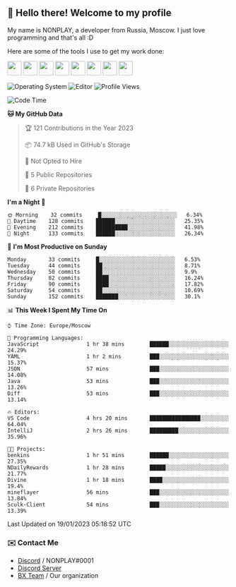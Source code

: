 ## :wave: Hello there! Welcome to my profile

My name is NONPLAY, a developer from Russia, Moscow. I just love programming and that's all :D

Here are some of the tools I use to get my work done:

<kbd><img height="32" src="https://img.icons8.com/color/2x/visual-studio-code-2019.png"></kbd>
<kbd><img height="32" src="https://img.icons8.com/color/2x/linux.png"></kbd>
<kbd><img height="32" src="https://img.icons8.com/fluent/2x/console.png"></kbd>
<kbd><img height="32" src="https://img.icons8.com/color/2x/open-source.png"></kbd>
<kbd><img height="32" src="https://img.icons8.com/color/2x/git.png"></kbd>
<kbd><img height="32" src="https://img.icons8.com/color/2x/nginx.png"></kbd>
<a href="?#gh-light-mode-only"><kbd><img height="32" src="https://img.icons8.com/metro/2x/mysql.png"></kbd></a>
<a href="?#gh-dark-mode-only"><kbd><img height="32" src="https://img.icons8.com/FFFFFF/metro/2x/mysql.png"></kbd></a>

![Operating System](https://img.shields.io/badge/OS-Windows%2010%20Pro-informational?style=for-the-badge&logo=Windows&logoColor=white&color=007ec6)
![Editor](https://img.shields.io/badge/Editor-VS%20Code-informational?style=for-the-badge&logo=Visual%20Studio%20Code&logoColor=white&color=007ec6)
![Profile Views](https://komarev.com/ghpvc/?username=NONPLAYT&color=blue&style=for-the-badge)

<!--START_SECTION:waka-->
![Code Time](http://img.shields.io/badge/Code%20Time-43%20hrs%2029%20mins-blue)

**🐱 My GitHub Data** 

> 🏆 121 Contributions in the Year 2023
 > 
> 📦 74.7 kB Used in GitHub's Storage 
 > 
> 🚫 Not Opted to Hire
 > 
> 📜 5 Public Repositories 
 > 
> 🔑 6 Private Repositories  
 > 
**I'm a Night 🦉** 

```text
🌞 Morning    32 commits     █░░░░░░░░░░░░░░░░░░░░░░░░   6.34% 
🌆 Daytime    128 commits    ██████░░░░░░░░░░░░░░░░░░░   25.35% 
🌃 Evening    212 commits    ██████████░░░░░░░░░░░░░░░   41.98% 
🌙 Night      133 commits    ██████░░░░░░░░░░░░░░░░░░░   26.34%

```
📅 **I'm Most Productive on Sunday** 

```text
Monday       33 commits     █░░░░░░░░░░░░░░░░░░░░░░░░   6.53% 
Tuesday      44 commits     ██░░░░░░░░░░░░░░░░░░░░░░░   8.71% 
Wednesday    50 commits     ██░░░░░░░░░░░░░░░░░░░░░░░   9.9% 
Thursday     82 commits     ████░░░░░░░░░░░░░░░░░░░░░   16.24% 
Friday       90 commits     ████░░░░░░░░░░░░░░░░░░░░░   17.82% 
Saturday     54 commits     ██░░░░░░░░░░░░░░░░░░░░░░░   10.69% 
Sunday       152 commits    ███████░░░░░░░░░░░░░░░░░░   30.1%

```


📊 **This Week I Spent My Time On** 

```text
⌚︎ Time Zone: Europe/Moscow

💬 Programming Languages: 
JavaScript               1 hr 38 mins        ██████░░░░░░░░░░░░░░░░░░░   24.29% 
YAML                     1 hr 2 mins         ███░░░░░░░░░░░░░░░░░░░░░░   15.37% 
JSON                     57 mins             ███░░░░░░░░░░░░░░░░░░░░░░   14.08% 
Java                     53 mins             ███░░░░░░░░░░░░░░░░░░░░░░   13.26% 
Diff                     53 mins             ███░░░░░░░░░░░░░░░░░░░░░░   13.14%

🔥 Editors: 
VS Code                  4 hrs 20 mins       ████████████████░░░░░░░░░   64.04% 
IntelliJ                 2 hrs 26 mins       █████████░░░░░░░░░░░░░░░░   35.96%

🐱‍💻 Projects: 
benkins                  1 hr 51 mins        ██████░░░░░░░░░░░░░░░░░░░   27.35% 
NDailyRewards            1 hr 28 mins        █████░░░░░░░░░░░░░░░░░░░░   21.77% 
Divine                   1 hr 18 mins        ████░░░░░░░░░░░░░░░░░░░░░   19.4% 
mineflayer               56 mins             ███░░░░░░░░░░░░░░░░░░░░░░   13.84% 
Sculk-Client             54 mins             ███░░░░░░░░░░░░░░░░░░░░░░   13.39%

```


 Last Updated on 19/01/2023 05:18:52 UTC
<!--END_SECTION:waka-->

### ✉️ Contact Me

- [Discord](https://discord.com/users/597087584090587177) / NONPLAY#0001
- [Discord Server](https://discord.gg/p7cxhw7E2M)
- [BX Team](https://github.com/BX-Team) / Our organization
